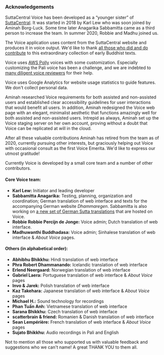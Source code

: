 ### Acknowledgements
SuttaCentral Voice has been developed as a “younger sister” of [SuttaCentral](suttacentral.net). It was started in 2018 by Karl Lew who was soon joined by Aminah Borg-Luck. Some time later Anagarika Sabbamitta came as a third person to increase the team. In summer 2020, Robbie and Madhu joined us.

The Voice application uses content from the SuttaCentral website and produces it in voice output. We'd like to thank [all those who did and do contribute](https://suttacentral.net/acknowledgments) to this extraordinary collection of early Buddhist texts.

Voice uses [AWS Polly](https://aws.amazon.com/polly/?nc2=type_a) voices with some customization. Especially customizing the Pali voice has been a challenge, and we are indebted to [many diligent voice reviewers](https://discourse.suttacentral.net/t/sc-voice-raveena-meets-slow-amy/10410) for their help.

Voice uses Google Analytics for website usage statistics to guide features. We don't collect personal data.

Aminah researched Voice requirements for both assisted and non-assisted users and established clear accessibility guidelines for user interactions that would benefit all users. In addition, Aminah redesigned the Voice web page with an elegant, minimalist aesthetic that functions amazingly well for both assisted and non-assisted users. Intrepid as always, Aminah set up the Voice staging server on her own account, proving without a doubt that Voice can be replicated at will in the cloud.

After all these valuable contributions Aminah has retired from the team as of 2020, currently pursuing other interests, but graciously helping out Voice with occasional consult as the first Voice Emerita. We'd like to express our utmost gratitude!

Currently Voice is developed by a small core team and a number of other contributors.

#### Core Voice team:
- **Karl Lew:** Initiator and leading developer
- **Sabbamitta Anagarika:** Testing, planning, organization and coordination; German translation of web interface and texts for the accompanying German website *Dhammaregen*. Sabbamitta is also working on <a href="https://sc-voice.github.io/sc-voice/en/500-intro-de">a new set of German Sutta translations</a> that are hosted on Voice.
- **Robbie Robbie Percijn de Jonge:** Voice admin; Dutch translation of web interface.
- **Madhuwanthi Buddhadasa:** Voice admin; Sinhalese translation of web interface & *About Voice* pages.

#### Others (in alphabetical order):
- **Abhibhu Bhikkhu:** Hindi translation of web interface
- **Phra Robert Dhammanando:** Icelandic translation of web interface
- **Erlend Neergaard:** Norwegian translation of web interface
- **Gabriel Laera:** Portuguese translation of web interface & *About Voice* pages
- **Invo & Jarek:** Polish translation of web interface
- **Kaz Takehara:** Japanese translation of web interface & *About Voice* pages
- **Michael H.:** Sound technology for recordings
- **Phan Tuấn Anh:** Vietnamese translation of web interface
- **Sarana Bhikkhu:** Czech translation of web interface
- **scatterbrain & friend:** Romanien & Danish translation of web interface
- **Sean Lempérière:** French translation of web interface & *About Voice* pages
- **Sujato Bhikkhu:** Audio recordings in Pali and English

Not to mention all those who supported us with valuable feedback and suggestions who we can't name! A great THANK YOU to them all.



